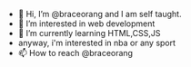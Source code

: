 - 👋 Hi, I’m @braceorang  and  I am self taught.
- 👀 I’m interested in web development
- 🌱 I’m currently learning  HTML,CSS,JS
-  anyway, i'm interested in nba or any sport
- 📫 How to reach @braceorang


<!---
braceorang/braceorang is a ✨ special ✨ repository because its `README.md` (this file) appears on your GitHub profile.
You can click the Preview link to take a look at your changes.
--->
